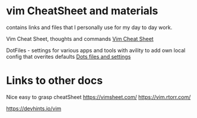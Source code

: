 # vim CheatSheet and materials

contains links and files that I personally use for my day to day work. 

Vim Cheat Sheet, thoughts and commands
[Vim Cheat Sheet](docs/vimCheatSheet.md)

DotFiles - settings for various apps and tools with avility to add own local config that overites defaults
[Dots files and settings](dotfiles-local)

# Links to other docs
Nice easy to grasp cheatSheet https://vimsheet.com/
https://vim.rtorr.com/

https://devhints.io/vim

